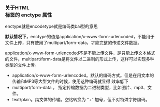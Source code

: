 ### 关于HTML <form> 标签的 enctype 属性

enctype就是encodetype就是编码类bai型的意思

**默认情况下**，enctype的值是application/x-www-form-urlencoded，不能用于文件上传，只有使用了multipart/form-data，才能完整的传递文件数据。

application/x-www-form-urlencoded不是不能上传文件，是只能上传文本格式的文件，multipart/form-data是将文件以二进制的形式上传，这样可以实现多种类型的文件上传。

+ application/x-www-form-urlencoded。默认的编码方式。但是在用文本的传输和MP3等大型文件的时候，使用这种编码就显得 效率低下
+ multipart/form-data 。 指定传输数据为二进制类型，比如图片、mp3、文件。 
+ text/plain。纯文体的传输。空格转换为 “+” 加号，但不对特殊字符编码。

